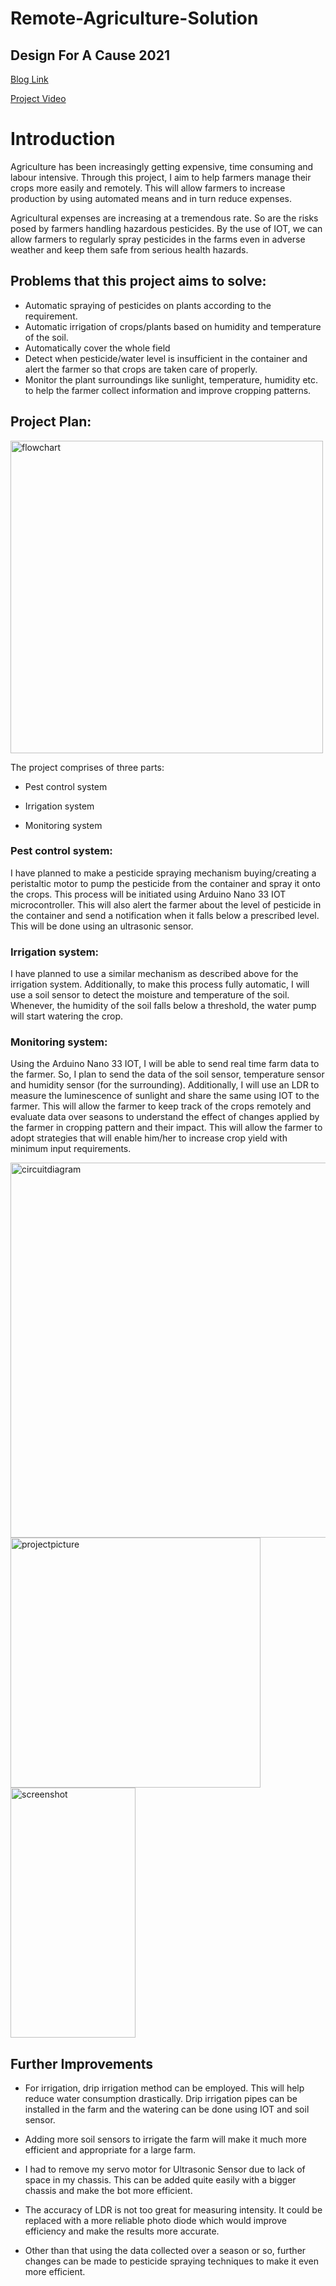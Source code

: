 # Remote-Agriculture-Solution
## Design For A Cause 2021 

[Blog Link](https://www.element14.com/community/community/design-challenges/design-for-a-cause-2021/blog/2021/05/26/blog-1-remote-agriculture-solution)

[Project Video](https://www.element14.com/community/community/design-challenges/design-for-a-cause-2021/blog/2021/05/28/remote-agriculture-solution-09-time-to-see-the-work-in-action)

# Introduction

Agriculture has been increasingly getting expensive, time consuming and labour intensive. Through this project, I aim to help farmers manage their crops more easily and remotely. This will allow farmers to increase production by using automated means and in turn reduce expenses.

Agricultural expenses are increasing at a tremendous rate. So are the risks posed by farmers handling hazardous pesticides. By the use of IOT, we can allow farmers to regularly spray pesticides in the farms even in adverse weather and keep them safe from serious health hazards.

## Problems that this project aims to solve:

- Automatic spraying of pesticides on plants according to the requirement.
- Automatic irrigation of crops/plants based on humidity and temperature of the soil.
- Automatically cover the whole field
- Detect when pesticide/water level is insufficient in the container and alert the farmer so that crops are taken care of properly.
- Monitor the plant surroundings like sunlight, temperature, humidity etc. to help the farmer collect information and improve cropping patterns.



## Project Plan:

<!-- ![image](https://user-images.githubusercontent.com/22559451/132092452-80d38936-d058-404c-8861-5864f0bde46b.png) -->
<img src="https://user-images.githubusercontent.com/22559451/132092452-80d38936-d058-404c-8861-5864f0bde46b.png" alt="flowchart" width="500"/>

The project comprises of three parts:

- Pest control system

- Irrigation system

- Monitoring system

### Pest control system:

I have planned to make a pesticide spraying mechanism buying/creating a peristaltic motor to pump the pesticide from the container and spray it onto the crops. This process will be initiated using Arduino Nano 33 IOT microcontroller. This will also alert the farmer about the level of pesticide in the container and send a notification when it falls below a prescribed level. This will be done using an ultrasonic sensor.

 

### Irrigation system:

I have planned to use a similar mechanism as described above for the irrigation system. Additionally, to make this process fully automatic, I will use a soil sensor to detect the moisture and temperature of the soil. Whenever, the humidity of the soil falls below a threshold, the water pump will start watering the crop.

 

### Monitoring system:

Using the Arduino Nano 33 IOT, I will be able to send real time farm data to the farmer. So, I plan to send the data of the soil sensor, temperature sensor and humidity sensor (for the surrounding). Additionally, I will use an LDR to measure the luminescence of sunlight and share the same using IOT to the farmer. This will allow the farmer to keep track of the crops remotely and evaluate data over seasons to understand the effect of changes applied by the farmer in cropping pattern and their impact. This will allow the farmer to adopt strategies that will enable him/her to increase crop yield with minimum input requirements.


<!-- ![image](https://user-images.githubusercontent.com/22559451/132092578-d763d195-4e97-4f02-aa57-2eafac8cb1f1.png) -->
<img src="https://user-images.githubusercontent.com/22559451/132092578-d763d195-4e97-4f02-aa57-2eafac8cb1f1.png" alt="circuitdiagram" width="600"/>

<!-- ![image](https://user-images.githubusercontent.com/22559451/132092484-857309fa-40f0-46ee-a997-28e761678c6e.png)
![image](https://user-images.githubusercontent.com/22559451/132092570-4b49adfe-6be8-4ba4-bbc0-145b6cc62040.png) -->

<img src="https://user-images.githubusercontent.com/22559451/132092570-4b49adfe-6be8-4ba4-bbc0-145b6cc62040.png" alt="projectpicture" width="400"/>
<img src="https://user-images.githubusercontent.com/22559451/132092484-857309fa-40f0-46ee-a997-28e761678c6e.png" alt="screenshot" width="200" height="400"/>



## Further Improvements

- For irrigation, drip irrigation method can be employed. This will help reduce water consumption drastically. Drip irrigation pipes can be installed in the farm and the watering can be done using IOT and soil sensor.

- Adding more soil sensors to irrigate the farm will make it much more efficient and appropriate for a large farm. 

- I had to remove my servo motor for Ultrasonic Sensor due to lack of space in my chassis. This can be added quite easily with a bigger chassis and make the bot more efficient.

- The accuracy of LDR is not too great for measuring intensity. It could be replaced with a more reliable photo diode which would improve efficiency and make the results more accurate.

- Other than that using the data collected over a season or so, further changes can be made to pesticide spraying techniques to make it even more efficient. 



